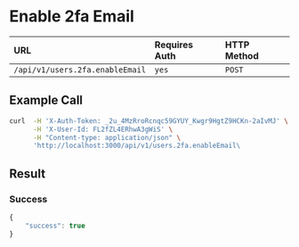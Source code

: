 # Enable 2fa Email

| URL | Requires Auth | HTTP Method |
| :--- | :--- | :--- |
| `/api/v1/users.2fa.enableEmail` | `yes` | `POST` |

## Example Call

```bash
curl  -H 'X-Auth-Token: _2u_4MzRroRcnqc59GYUY_Kwgr9HgtZ9HCKn-2aIvMJ' \
      -H 'X-User-Id: FL2fZL4ERhwA3gWiS' \
      -H "Content-type: application/json" \
      'http://localhost:3000/api/v1/users.2fa.enableEmail\
```

## Result

### Success

```javascript
{
    "success": true
}
```

